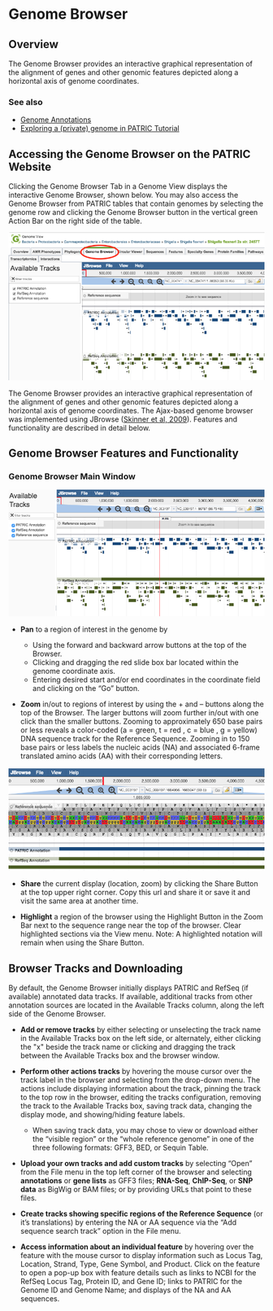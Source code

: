 # Genome Browser

## Overview
The Genome Browser provides an interactive graphical representation of the alignment of genes and other genomic features depicted along a horizontal axis of genome coordinates.

### See also
  * [Genome Annotations](../organisms_taxon/genome_annotations.html)
  * [Exploring a (private) genome in PATRIC Tutorial](http://docs.patricbrc.org/tutorial/private_genome/private_genome.html)

## Accessing the Genome Browser on the PATRIC Website
Clicking the Genome Browser Tab in a Genome View displays the interactive Genome Browser, shown below. You may also access the Genome Browser from PATRIC tables that contain genomes by selecting the genome row and clicking the Genome Browser button in the vertical green Action Bar on the right side of the table.

![Genome Browser](../images/genome_browser.png)

The Genome Browser provides an interactive graphical representation of the alignment of genes and other genomic features depicted along a horizontal axis of genome coordinates. The Ajax-based genome browser was implemented using JBrowse
([Skinner et al, 2009](http://www.ncbi.nlm.nih.gov/pubmed/19570905)). Features and functionality are described in detail below.

## Genome Browser Features and Functionality

### Genome Browser Main Window

![JBrowse and Browser Tracks](../images/jbrowse_tracks.png)

* **Pan** to a region of interest in the genome by
  * Using the forward and backward arrow buttons at the top of the Browser.
  * Clicking and dragging the red slide box bar located within the genome coordinate axis.
  * Entering desired start and/or end coordinates in the coordinate field and clicking on the “Go” button.

* **Zoom** in/out to regions of interest by using the + and – buttons along the top of the Browser. The larger buttons will zoom further in/out with one click than the smaller buttons. Zooming to approximately 650 base pairs or less reveals a color-coded (a = green, t = red , c = blue , g = yellow) DNA sequence track for the Reference Sequence. Zooming in to 150 base pairs or less labels the nucleic acids (NA) and associated 6-frame translated amino acids (AA) with their corresponding letters.

![Reference Sequence](../images/reference_sequence.png)

* **Share** the current display (location, zoom) by clicking the Share Button at the top upper right corner. Copy this url and share it or save it and visit the same area at another time.

* **Highlight** a region of the browser using the Highlight Button in the Zoom Bar next to the sequence range near the top of the browser. Clear highlighted sections via the View menu. Note: A highlighted notation will remain when using the Share Button.

## Browser Tracks and Downloading
By default, the Genome Browser initially displays PATRIC and RefSeq (if available)  annotated data tracks. If available, additional tracks from other annotation sources are located in the Available Tracks column, along the left side of the Genome Browser.

* **Add or remove tracks** by either selecting or unselecting the track name in the Available Tracks box on the left side, or alternately, either clicking the "x" beside the track name or clicking and dragging the track between the Available Tracks box and the browser window.

* **Perform other actions tracks** by hovering the mouse cursor over the track label in the browser and selecting from the drop-down menu. The actions include displaying information about the track, pinning the track to the top row in the browser, editing the tracks configuration, removing the track to the Available Tracks box, saving track data, changing the display mode, and showing/hiding feature labels.
  * When saving track data, you may chose to view or download either the “visible region” or the “whole reference genome” in one of the three following formats: GFF3, BED, or Sequin Table.

* **Upload your own tracks and add custom tracks** by selecting “Open” from the File menu in the top left corner of the browser and selecting **annotations** or **gene lists** as GFF3 files; **RNA-Seq**, **ChIP-Seq**, or **SNP data** as BigWig or BAM files; or by providing URLs that point to these files.

* **Create tracks showing specific regions of the Reference Sequence** (or it’s translations) by entering the NA or AA sequence via the “Add sequence search track” option in the File menu.

* **Access information about an individual feature** by hovering over the feature with the mouse cursor to display information such as Locus Tag, Location, Strand, Type, Gene Symbol, and Product. Click on the feature to open a pop-up box with feature details such as links to NCBI for the RefSeq Locus Tag, Protein ID, and Gene ID; links to PATRIC for the Genome ID and Genome Name; and displays of the NA and AA sequences.
